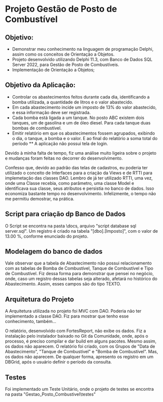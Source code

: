 # Projeto Gestão de Posto de Combustível
## Objetivo:
- Demonstrar meu conhecimento na linguagem de programação Delphi, assim como os conceitos de Orientação a Objetos.
- Projeto desenvolvido utilizando Delphi 11.3, com Banco de Dados SQL Server 2022, para Gestão de Posto de Combustíveis.
- Implementação de Orientação a Objetos;

## Objetivo da Aplicação:
- Controlar os abastecimentos feitos durante cada dia, identificando a bomba utilizada, a quantidade de litros e o valor abastecido.
- Em cada abastecimento incide um imposto de 13% do valor abastecido, e essa informação deve ser registrada.
- Cada bomba está ligada a um tanque. No posto ABC existem dois tanques, um de gasolina e um de óleo diesel. Para cada tanque duas bombas de combustível.
- Emitir relatório em que os abastecimentos fossem agrupados, exibindo o dia, o tanque, a bomba e o valor. E ao final do relatório a soma total do período
** A aplicação não possui tela de login.

Devido à minha falta de tempo, fiz uma análise muito ligeira sobre o projeto e mudanças foram feitas no decorrer do desenvolvimento.

Confesso que, devido ao padrão das telas de cadastros, eu poderia ter utilizado o conceito de Interfaces para a criação da Views e de RTTI para implemetação das classes DAO. 
Lembro de já ter utilizado RTTI, uma vez, onde uma Classe recebia, como parâmetro, uma classe Model e identificava sua classe, seus atributos e persistia no banco de dados. Isso economiza bastante tempo no desenvolvimento. Infelizmente, o tempo não me permitiu demostrar, na prática.

## Script para criação dp Banco de Dados
O Script se encontra na pasta \docs, arquivo "script database sql server.sql".
Um registro é criado na tabela "[dbo].[Imposto]", com o valor de 13.00 %, conforme enunciado do projeto.



## Modelagem do banco de dados
Vale observar que a tabela de Abastecimento não possui relacionamento com as tabelas de Bomba de Combustível, Tanque de Combustível e Tipo de Combustível. Fiz dessa forma para demonstrar que pensei no negócio, onde, caso um registro dessas tabelas seja alterado, afetará no histórico do Abastecimento. Assim, esses campos são do tipo TEXTO.

## Arquitetura do Projeto
A Arquitetura utilizada no projeto foi MVC com DAO.
Poderia não ter implementado a classe DAO. Fiz para mostrar que tenho esse conhecimento, também...

O relatório, desenvolvido com FortesReport, não exibe os dados. Fiz a instalação pelo instalador baixado no Git da Comunidade, onde, após o processo, é preciso compilar e dar build em alguns pacotes.
Mesmo assim, os dados não aparecem.
O relatório foi criado, com os Grupos de "Data de Abastecimento", "Tanque de Combustível" e "Bomba de Combustível". Mas, os dados não aparecem.
De qualquer forma, apresento os registro em um DBGrid, após o usuário definir o período da consulta.

## Testes
Foi implementado um Teste Unitário, onde o projeto de testes se encontra na pasta "Gestao_Posto_Combustivel\testes"
